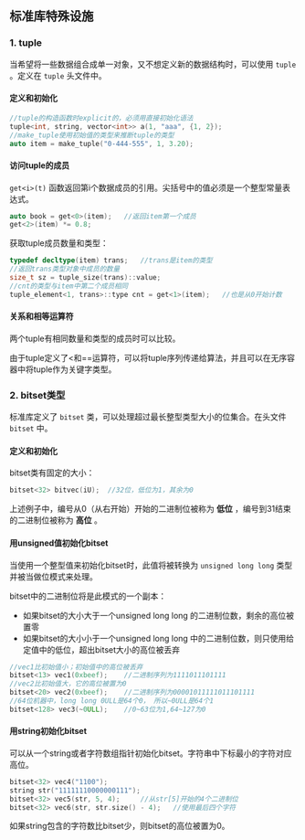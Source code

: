 ## 标准库特殊设施

### 1. tuple

当希望将一些数据组合成单一对象，又不想定义新的数据结构时，可以使用 `tuple` 。定义在 `tuple` 头文件中。

#### 定义和初始化

```c++
//tuple的构造函数时explicit的，必须用直接初始化语法
tuple<int, string, vector<int>> a(1, "aaa", {1, 2});
//make_tuple使用初始值的类型来推断tuple的类型
auto item = make_tuple("0-444-555", 1, 3.20);
```

#### 访问tuple的成员

`get<i>(t)` 函数返回第i个数据成员的引用。尖括号中的值必须是一个整型常量表达式。

```c++
auto book = get<0>(item);	//返回item第一个成员
get<2>(item) *= 0.8;		
```

获取tuple成员数量和类型：

```c++
typedef decltype(item) trans;	//trans是item的类型
//返回trans类型对象中成员的数量
size_t sz = tuple_size(trans)::value;	
//cnt的类型与item中第二个成员相同
tuple_element<1, trans>::type cnt = get<1>(item);	//也是从0开始计数
```

#### 关系和相等运算符

两个tuple有相同数量和类型的成员时可以比较。

由于tuple定义了<和==运算符，可以将tuple序列传递给算法，并且可以在无序容器中将tuple作为关键字类型。

### 2. bitset类型

标准库定义了 `bitset` 类，可以处理超过最长整型类型大小的位集合。在头文件 `bitset` 中。

#### 定义和初始化

bitset类有固定的大小：

```c++
bitset<32> bitvec(iU);	//32位，低位为1，其余为0
```

上述例子中，编号从0（从右开始）开始的二进制位被称为 **低位** ，编号到31结束的二进制位被称为 **高位** 。

#### 用unsigned值初始化bitset

当使用一个整型值来初始化bitset时，此值将被转换为 `unsigned long long` 类型并被当做位模式来处理。

bitset中的二进制位将是此模式的一个副本：

- 如果bitset的大小大于一个unsigned long long 的二进制位数，剩余的高位被置零
- 如果bitset的大小小于一个unsigned long long 中的二进制位数，则只使用给定值中的低位，超出bitset大小的高位被丢弃

```c++
//vec1比初始值小；初始值中的高位被丢弃
bitset<13> vec1(0xbeef);	//二进制序列为1111011101111
//vec2比初始值大，它的高位被置为0
bitset<20> vec2(0xbeef);	//二进制序列为00001011111011101111
//64位机器中，long long 0ULL是64个0， 所以~0ULL是64个1
bitset<128> vec3(~0ULL);	//0~63位为1,64~127为0
```

#### 用string初始化bitset

可以从一个string或者字符数组指针初始化bitset。字符串中下标最小的字符对应高位。

```c++
bitset<32> vec4("1100");
string str("11111110000000111");
bitset<32> vec5(str, 5, 4);		//从str[5]开始的4个二进制位
bitset<32> vec6(str, str.size() - 4);	//使用最后四个字符
```

如果string包含的字符数比bitset少，则bitset的高位被置为0。









